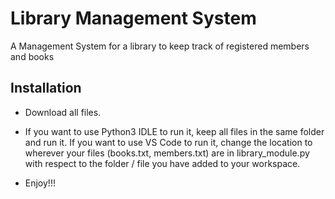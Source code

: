 # Library Management System

A Management System for a library to keep track of registered members and books

## Installation 

- Download all files. 

- If you want to use Python3 IDLE to run it, keep all files in the same folder and run it.
  If you want to use VS Code to run it, change the location to wherever your files (books.txt, members.txt) are in library_module.py with respect to the folder / file you have added to your workspace.

- Enjoy!!!
